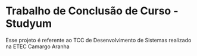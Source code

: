 # Trabalho de Conclusão de Curso - Studyum

Esse projeto é referente ao TCC de Desenvolvimento de Sistemas realizado na ETEC Camargo Aranha

 <!-- color #24AFC4   figma - #006989 #007090 #EAEBAD  -->
